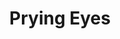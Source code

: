 ---
title: "Prying Eyes"

spell:
  schools:
    - name:        "Divination"
      subschools:  []
      descriptors: []
  classes:
    - name:  "Sorcerer/Wizard"
      abbr:  "Sor/Wiz"
      level: 5
  domains:
    - name:  "Darkness"
      abbr:  "Darkness"
      level: 6
  components:         [V, S, M]
  castingTime:        "1 minute"
  range:              "One mile"
  effect:             "Ten or more levitating eyes"
  duration:           "1 hour/level; see text"
  dismissable:        true
  savingThrow:        "None"
  spellResistance:    "No"
  materialComponents: ["A handful of crystal marbles."]
  description:        |
    You create a number of semitangible, visible magical orbs (called "eyes") equal to {% die_roll 1 4 0 %} + your caster level. These eyes move out, scout around, and return as you direct them when casting the spell. Each eye can see 120 feet (normal vision only) in all directions.

    While the individual eyes are quite fragile, they're small and difficult to spot. Each eye is a Fine construct, about the size of a small apple, that has 1 hit point, AC 18 (+8 bonus for its size), flies at a speed of 30 feet with perfect maneuverability, and has a +16 Hide modifier. It has a Spot modifier equal to your caster level (maximum +15) and is subject to illusions, darkness, fog, and any other factors that would affect your ability to receive visual information about your surroundings. An eye traveling through darkness must find its way by touch.

    When you create the eyes, you specify instructions you want them to follow in a command of no more than twenty-five words. Any knowledge you possess is known by the eyes as well.

    In order to report their findings, the eyes must return to your hand. Each replays in your mind all it has seen during its existence. It takes an eye 1 round to replay 1 hour of recorded images. After relaying its findings, an eye disappears.

    If an eye ever gets more than 1 mile away from you, it instantly ceases to exist. However, your link with the eye is such that you won't know if the eye was destroyed because it wandered out of range or because of some other event.

    The eyes exist for up to 1 hour per caster level or until they return to you. Dispel magic can destroy eyes. Roll separately for each eye caught in an area dispel. Of course, if an eye is sent into darkness, it could hit a wall or similar obstacle and destroy itself.
---